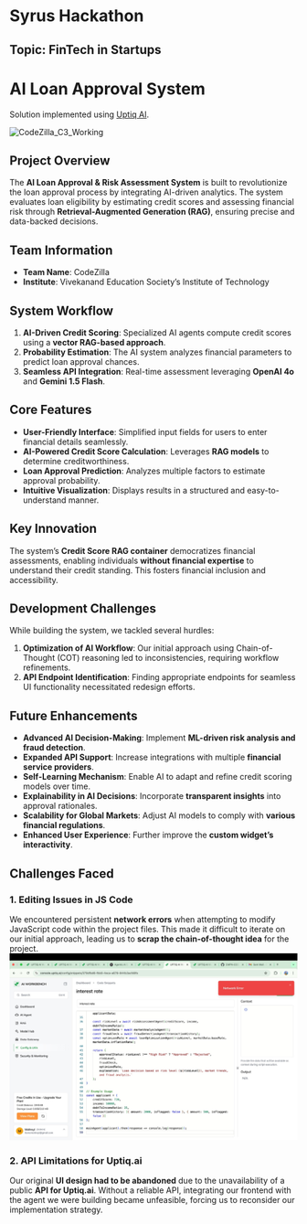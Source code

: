 # Syrus Hackathon

## Topic: FinTech in Startups
# AI Loan Approval System

Solution implemented using [Uptiq AI](uptiq.ai).

![CodeZilla_C3_Working](https://github.com/user-attachments/assets/1479385d-e1e9-4577-9a28-08f9509b43c0)

## Project Overview
The **AI Loan Approval & Risk Assessment System** is built to revolutionize the loan approval process by integrating AI-driven analytics. The system evaluates loan eligibility by estimating credit scores and assessing financial risk through **Retrieval-Augmented Generation (RAG)**, ensuring precise and data-backed decisions.

## Team Information
- **Team Name**: CodeZilla  
- **Institute**: Vivekanand Education Society’s Institute of Technology  

## System Workflow
1. **AI-Driven Credit Scoring**: Specialized AI agents compute credit scores using a **vector RAG-based approach**.
2. **Probability Estimation**: The AI system analyzes financial parameters to predict loan approval chances.
3. **Seamless API Integration**: Real-time assessment leveraging **OpenAI 4o** and **Gemini 1.5 Flash**.

## Core Features
- **User-Friendly Interface**: Simplified input fields for users to enter financial details seamlessly.
- **AI-Powered Credit Score Calculation**: Leverages **RAG models** to determine creditworthiness.
- **Loan Approval Prediction**: Analyzes multiple factors to estimate approval probability.
- **Intuitive Visualization**: Displays results in a structured and easy-to-understand manner.

## Key Innovation
The system’s **Credit Score RAG container** democratizes financial assessments, enabling individuals **without financial expertise** to understand their credit standing. This fosters financial inclusion and accessibility.

## Development Challenges
While building the system, we tackled several hurdles:
1. **Optimization of AI Workflow**: Our initial approach using Chain-of-Thought (COT) reasoning led to inconsistencies, requiring workflow refinements.
2. **API Endpoint Identification**: Finding appropriate endpoints for seamless UI functionality necessitated redesign efforts.

## Future Enhancements
- **Advanced AI Decision-Making**: Implement **ML-driven risk analysis and fraud detection**.
- **Expanded API Support**: Increase integrations with multiple **financial service providers**.
- **Self-Learning Mechanism**: Enable AI to adapt and refine credit scoring models over time.
- **Explainability in AI Decisions**: Incorporate **transparent insights** into approval rationales.
- **Scalability for Global Markets**: Adjust AI models to comply with **various financial regulations**.
- **Enhanced User Experience**: Further improve the **custom widget’s interactivity**.

## Challenges Faced

### 1. Editing Issues in JS Code  
We encountered persistent **network errors** when attempting to modify JavaScript code within the project files. This made it difficult to iterate on our initial approach, leading us to **scrap the chain-of-thought idea** for the project.  
![Alt Text](test.jpg)

### 2. API Limitations for Uptiq.ai  
Our original **UI design had to be abandoned** due to the unavailability of a public **API for Uptiq.ai**. Without a reliable API, integrating our frontend with the agent we were building became unfeasible, forcing us to reconsider our implementation strategy.


